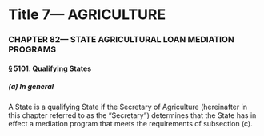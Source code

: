 
# Title 7— AGRICULTURE
### CHAPTER 82— STATE AGRICULTURAL LOAN MEDIATION PROGRAMS
#### § 5101. Qualifying States
##### (a) In general

A State is a qualifying State if the Secretary of Agriculture (hereinafter in this chapter referred to as the “Secretary”) determines that the State has in effect a mediation program that meets the requirements of subsection (c).
